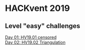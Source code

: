# HACKvent 2019
## Level "easy" challenges
[Day 01: HV19.01 censored](01)  
[Day 02: HV19.02 Triangulation](02)  
